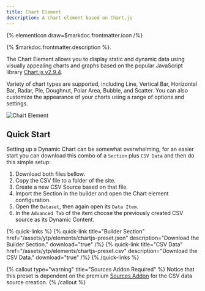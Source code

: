 ```yaml
---
title: Chart Element
description: A chart element based on Chart.js
---
```


{% elementIcon draw=$markdoc.frontmatter.icon /%}

{% $markdoc.frontmatter.description %}.

The Chart Element allows you to display static and dynamic data using visually appealing charts and graphs based on the popular JavaScript library [Chart.js v2.9.4](https://www.chartjs.org/docs/2.9.4/).

Variety of chart types are supported, including Line, Vertical Bar, Horizontal Bar, Radar, Pie, Doughnut, Polar Area, Bubble, and Scatter. You can also customize the appearance of your charts using a range of options and settings.

![Chart Element](/assets/ytp/elements/chartjs-element.webp)

## Quick Start

Setting up a Dynamic Chart can be somewhat overwhelming, for an easier start you can download this combo of a `Section` plus `CSV Data` and then do this simple setup:

1. Download both files bellow.
1. Copy the CSV file to a folder of the site.
1. Create a new CSV Source based on that file.
1. Import the Section in the builder and open the Chart element configuration.
1. Open the `Dataset`, then again open its `Data Item`.
1. In the `Advanced Tab` of the item choose the previously created CSV source as its Dynamic Content.

{% quick-links %}
    {% quick-link title="Builder Section" href="/assets/ytp/elements/chartjs-preset.json" description="Download the Builder Section." download="true" /%}
    {% quick-link title="CSV Data" href="/assets/ytp/elements/chartjs-preset.csv" description="Download the CSV Data." download="true" /%}
{% /quick-links %}

{% callout type="warning" title="Sources Addon Required" %}
Notice that this preset is dependent on the premium [Sources Addon](/essentials-for-yootheme-pro/addons/sources) for the CSV data source creation.
{% /callout %}
